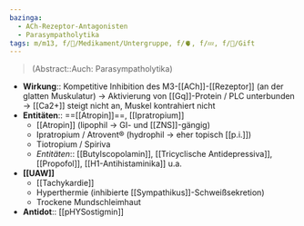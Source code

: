 ```yaml
---
bazinga:
  - ACh-Rezeptor-Antagonisten
  - Parasympatholytika
tags: m/m13, f/💊/Medikament/Untergruppe, f/🫀, f/💤, f/🍄/Gift
---
```

> (Abstract::Auch: Parasympatholytika)
- **Wirkung**:: Kompetitive Inhibition des M3-[[ACh]]-[[Rezeptor]] (an der glatten Muskulatur) → Aktivierung von [[Gq]]-Protein / PLC unterbunden → [[Ca2+]] steigt nicht an, Muskel kontrahiert nicht
- **Entitäten**:: ==[[Atropin]]==, [[Ipratropium]]
	- [[Atropin]] (lipophil → GI- und [[ZNS]]-gängig)
	- Ipratropium / Atrovent® (hydrophil → eher topisch [[p.i.]])
	- Tiotropium / Spiriva
	- *Entitäten*:: [[Butylscopolamin]], [[Tricyclische Antidepressiva]], [[Propofol]], [[H1-Antihistaminika]] u.a.
- **[[UAW]]**
	- [[Tachykardie]]
	- Hyperthermie (inhibierte [[Sympathikus]]-Schweißsekretion)
	- Trockene Mundschleimhaut
- **Antidot**:: [[pHYSostigmin]]